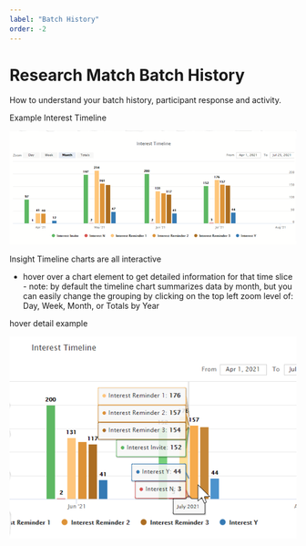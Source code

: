 ```yaml
---
label: "Batch History"
order: -2
---
```

# Research Match Batch History

How to understand your batch history, participant response and activity.

Example Interest Timeline

![](../Images/batchhist1.png)

Insight Timeline charts are all interactive

 - hover over a chart element to get detailed information for that time slice - note: by default the timeline chart summarizes data by month, but you can easily change the grouping by clicking on the top left zoom level of: Day, Week, Month, or Totals by Year

hover detail example

![](../Images/batchhist2.png)